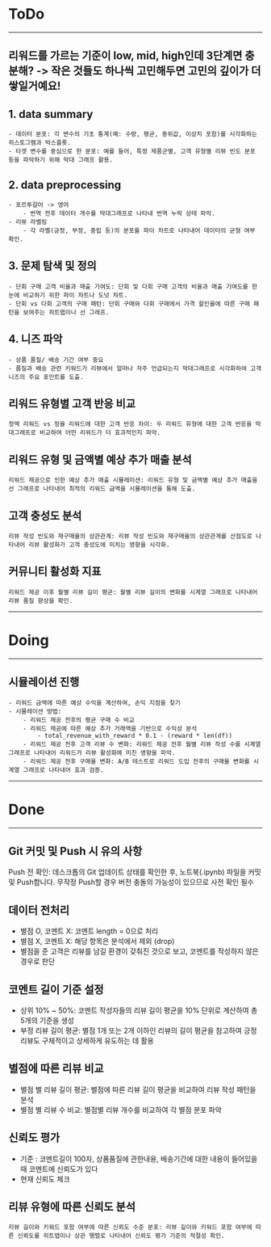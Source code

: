 # ToDo
-----------


## 리워드를 가르는 기준이 low, mid, high인데 3단계면 충분해? -> 작은 것들도 하나씩 고민해두면 고민의 깊이가 더 쌓일거예요!


## 1. data summary 
    - 데이터 분포: 각 변수의 기초 통계(예: 수량, 평균, 중위값, 이상치 포함)를 시각화하는 히스토그램과 박스플롯.
    - 타겟 변수를 중심으로 한 분포: 예를 들어, 특정 제품군별, 고객 유형별 리뷰 빈도 분포 등을 파악하기 위해 막대 그래프 활용.

## 2. data preprocessing
    - 포르투갈어 -> 영어
        - 번역 전후 데이터 개수를 막대그래프로 나타내 번역 누락 상태 파악.
    - 리뷰 라벨링
        - 각 라벨(긍정, 부정, 중립 등)의 분포를 파이 차트로 나타내어 데이터의 균형 여부 확인.
## 3. 문제 탐색 및 정의
    - 단회 구매 고객 비율과 매출 기여도: 단회 및 다회 구매 고객의 비율과 매출 기여도를 한눈에 비교하기 위한 파이 차트나 도넛 차트.
    - 단회 vs 다회 고객의 구매 패턴: 단회 구매와 다회 구매에서 가격 할인율에 따른 구매 패턴을 보여주는 히트맵이나 선 그래프.

## 4. 니즈 파악
    - 상품 품질/ 배송 기간 여부 중요
    - 품질과 배송 관련 키워드가 리뷰에서 얼마나 자주 언급되는지 막대그래프로 시각화하여 고객 니즈의 주요 포인트를 도출.


## 리워드 유형별 고객 반응 비교
    정액 리워드 vs 정율 리워드에 대한 고객 반응 차이: 두 리워드 유형에 대한 고객 반응을 막대그래프로 비교하여 어떤 리워드가 더 효과적인지 파악.

## 리워드 유형 및 금액별 예상 추가 매출 분석
    리워드 제공으로 인한 예상 추가 매출 시뮬레이션: 리워드 유형 및 금액별 예상 추가 매출을 선 그래프로 나타내어 최적의 리워드 금액을 시뮬레이션을 통해 도출.

## 고객 충성도 분석
    리뷰 작성 빈도와 재구매율의 상관관계: 리뷰 작성 빈도와 재구매율의 상관관계를 산점도로 나타내어 리뷰 활성화가 고객 충성도에 미치는 영향을 시각화.

## 커뮤니티 활성화 지표
    리워드 제공 이후 월별 리뷰 길이 평균: 월별 리뷰 길이의 변화를 시계열 그래프로 나타내어 리뷰 품질 향상을 확인.
-----------
# Doing
-----------

## 시뮬레이션 진행
    - 리워드 금액에 따른 예상 수익을 계산하여, 손익 지점을 찾기
    - 시뮬레이션 방법:
        - 리워드 제공 전후의 평균 구매 수 비교
        - 리워드 제공에 따른 예상 추가 거래액을 기반으로 수익성 분석
            - total_revenue_with_reward * 0.1 - (reward * len(df))
        - 리워드 제공 전후 고객 리뷰 수 변화: 리워드 제공 전후 월별 리뷰 작성 수를 시계열 그래프로 나타내어 리워드가 리뷰 활성화에 미친 영향을 파악.
        - 리워드 제공 전후 구매율 변화: A/B 테스트로 리워드 도입 전후의 구매율 변화를 시계열 그래프로 나타내어 효과 검증.
-----------
# Done
-----------

## Git 커밋 및 Push 시 유의 사항
Push 전 확인: 데스크톱의 Git 업데이트 상태를 확인한 후, 노트북(.ipynb) 파일을 커밋 및 Push합니다.
무작정 Push할 경우 버전 충돌의 가능성이 있으므로 사전 확인 필수

## 데이터 전처리
- 별점 O, 코멘트 X: 코멘트 length = 0으로 처리
- 별점 X, 코멘트 X: 해당 항목은 분석에서 제외 (drop)
- 별점을 준 고객은 리뷰를 남길 환경이 갖춰진 것으로 보고, 코멘트를 작성하지 않은 경우로 판단


## 코멘트 길이 기준 설정
- 상위 10% ~ 50%: 코멘트 작성자들의 리뷰 길이 평균을 10% 단위로 계산하여 총 5개의 기준을 생성
- 부정 리뷰 길이 평균: 별점 1개 또는 2개 이하인 리뷰의 길이 평균을 참고하여 긍정 리뷰도 구체적이고 상세하게 유도하는 데 활용


## 별점에 따른 리뷰 비교
- 별점 별 리뷰 길이 평균: 별점에 따른 리뷰 길이 평균을 비교하여 리뷰 작성 패턴을 분석
- 별점 별 리뷰 수 비교: 별점별 리뷰 개수를 비교하여 각 별점 분포 파악

## 신뢰도 평가
- 기준 : 코멘트길이 100자, 상품품질에 관한내용, 배송기간에 대한 내용이 들어있을 때 코멘트에 신뢰도가 있다
- 현재 신뢰도 체크


## 리뷰 유형에 따른 신뢰도 분석
    리뷰 길이와 키워드 포함 여부에 따른 신뢰도 수준 분포: 리뷰 길이와 키워드 포함 여부에 따른 신뢰도를 히트맵이나 상관 행렬로 나타내어 신뢰도 평가 기준의 적절성 확인.